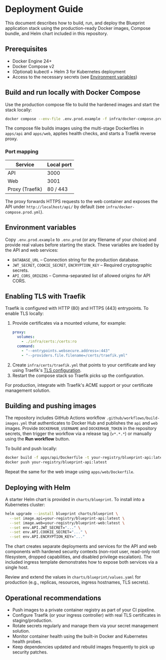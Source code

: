 # Deployment Guide

This document describes how to build, run, and deploy the Blueprint application stack using the production-ready Docker images, Compose bundle, and Helm chart included in this repository.

## Prerequisites

- Docker Engine 24+
- Docker Compose v2
- (Optional) kubectl + Helm 3 for Kubernetes deployment
- Access to the necessary secrets (see [Environment variables](#environment-variables))

## Build and run locally with Docker Compose

Use the production compose file to build the hardened images and start the stack locally:

```bash
docker compose --env-file .env.prod.example -f infra/docker-compose.prod.yml up --build
```

The compose file builds images using the multi-stage Dockerfiles in `apps/api` and `apps/web`, applies health checks, and starts a Traefik reverse proxy.

### Port mapping

| Service | Local port |
| ------- | ---------- |
| API     | 3000       |
| Web     | 3001       |
| Proxy (Traefik) | 80 / 443 |

The proxy forwards HTTPS requests to the web container and exposes the API under `http://localhost/api/` by default (see `infra/docker-compose.prod.yml`).

## Environment variables

Copy `.env.prod.example` to `.env.prod` (or any filename of your choice) and provide real values before starting the stack. These variables are loaded by the API and web services:

- `DATABASE_URL` – Connection string for the production database.
- `JWT_SECRET`, `COOKIE_SECRET`, `ENCRYPTION_KEY` – Required cryptographic secrets.
- `API_CORS_ORIGINS` – Comma-separated list of allowed origins for API CORS.

## Enabling TLS with Traefik

Traefik is configured with HTTP (80) and HTTPS (443) entrypoints. To enable TLS locally:

1. Provide certificates via a mounted volume, for example:
   ```yaml
   proxy:
     volumes:
       - ./infra/certs:/certs:ro
     command:
       - "--entrypoints.websecure.address=:443"
       - "--providers.file.filename=/certs/traefik.yml"
   ```
2. Create `infra/certs/traefik.yml` that points to your certificate and key using Traefik's [TLS configuration](https://doc.traefik.io/traefik/https/tls/).
3. Restart the compose stack so Traefik picks up the configuration.

For production, integrate with Traefik's ACME support or your certificate management solution.

## Building and pushing images

The repository includes GitHub Actions workflow `.github/workflows/build-images.yml` that authenticates to Docker Hub and publishes the `api` and `web` images. Provide `DOCKERHUB_USERNAME` and `DOCKERHUB_TOKEN` in the repository secrets, then trigger the workflow via a release tag (`v*.*.*`) or manually using the **Run workflow** button.

To build and push locally:

```bash
docker build -f apps/api/Dockerfile -t your-registry/blueprint-api:latest .
docker push your-registry/blueprint-api:latest
```

Repeat the same for the web image using `apps/web/Dockerfile`.

## Deploying with Helm

A starter Helm chart is provided in `charts/blueprint`. To install into a Kubernetes cluster:

```bash
helm upgrade --install blueprint charts/blueprint \
  --set image.api=your-registry/blueprint-api:latest \
  --set image.web=your-registry/blueprint-web:latest \
  --set env.API.JWT_SECRET="..." \
  --set env.API.COOKIE_SECRET="..." \
  --set env.API.ENCRYPTION_KEY="..."
```

The chart creates separate deployments and services for the API and web components with hardened security contexts (non-root user, read-only root filesystem, dropped capabilities, and disabled privilege escalation). The included ingress template demonstrates how to expose both services via a single host.

Review and extend the values in `charts/blueprint/values.yaml` for production (e.g., replicas, resources, ingress hostnames, TLS secrets).

## Operational recommendations

- Push images to a private container registry as part of your CI pipeline.
- Configure Traefik (or your ingress controller) with real TLS certificates in staging/production.
- Rotate secrets regularly and manage them via your secret management solution.
- Monitor container health using the built-in Docker and Kubernetes health probes.
- Keep dependencies updated and rebuild images frequently to pick up security patches.
